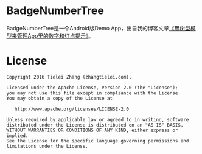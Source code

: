 # BadgeNumberTree

BadgeNumberTree是一个Android版Demo App，出自我的博客文章[《用树型模型来管理App里的数字和红点提示》](http://zhangtielei.com/posts/blog-badge-number-tree.html)。


License
=======

    Copyright 2016 Tielei Zhang (zhangtielei.com).

    Licensed under the Apache License, Version 2.0 (the "License");
    you may not use this file except in compliance with the License.
    You may obtain a copy of the License at

       http://www.apache.org/licenses/LICENSE-2.0

    Unless required by applicable law or agreed to in writing, software
    distributed under the License is distributed on an "AS IS" BASIS,
    WITHOUT WARRANTIES OR CONDITIONS OF ANY KIND, either express or implied.
    See the License for the specific language governing permissions and
    limitations under the License.